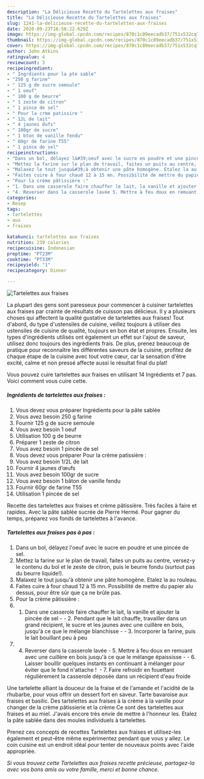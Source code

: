 ```yaml
---
description: "La Délicieuse Recette du Tartelettes aux fraises"
title: "La Délicieuse Recette du Tartelettes aux fraises"
slug: 1241-la-delicieuse-recette-du-tartelettes-aux-fraises
date: 2020-09-23T16:58:22.629Z
image: https://img-global.cpcdn.com/recipes/870c1c89eecadb37/751x532cq70/tartelettes-aux-fraises-photo-principale-de-la-recette.jpg
thumbnail: https://img-global.cpcdn.com/recipes/870c1c89eecadb37/751x532cq70/tartelettes-aux-fraises-photo-principale-de-la-recette.jpg
cover: https://img-global.cpcdn.com/recipes/870c1c89eecadb37/751x532cq70/tartelettes-aux-fraises-photo-principale-de-la-recette.jpg
author: John Atkins
ratingvalue: 4
reviewcount: 3
recipeingredient:
- " Ingrdients pour la pte sable"
- "250 g farine"
- " 125 g de sucre semoule"
- " 1 oeuf"
- " 100 g de beurre"
- " 1 zeste de citron"
- " 1 pince de sel"
- " Pour la crme patissire "
- " 12L de lait"
- " 4 jaunes dufs"
- " 100gr de sucre"
- " 1 bton de vanille fendu"
- " 60gr de farine T55"
- " 1 pince de sel"
recipeinstructions:
- "Dans un bol, délayez l&#39;oeuf avec le sucre en poudre et une pincée de sel."
- "Mettez la farine sur le plan de travail, faites un puits au centre, versez-y le contenu du bol et le zeste de citron, puis le beurre fondu (surtout pas du beurre liquide!)."
- "Malaxez le tout jusqu&#39;à obtenir une pâte homogène. Etalez la au rouleau."
- "Faites cuire à four chaud 12 à 15 mn. Possibilité de mettre du papier alu dessus, pour être sûr que ça ne brûle pas."
- "Pour la crème pâtissière :"
- "1. Dans une casserole faire chauffer le lait, la vanille et ajouter la pincée de sel   2. Pendant que le lait chauffe, travailler dans un grand récipient, le sucre et les jaunes avec une cuillère en bois, jusqu&#39;à ce que le mélange blanchisse   3. Incorporer la farine, puis le lait bouillant peu à peu"
- "4. Reverser dans la casserole lavée 5. Mettre à feu doux en remuant avec une cuillère en bois jusqu&#39;à ce que le mélange épaississe   6. Laisser bouillir quelques instants en continuant à mélanger pour éviter que le fond n&#39;attache !  7. Faire refroidir en fouettant régulièrement la casserole déposée dans un récipient d&#39;eau froide"
categories:
- Resep
tags:
- tartelettes
- aux
- fraises

katakunci: tartelettes aux fraises 
nutrition: 239 calories
recipecuisine: Indonesian
preptime: "PT23M"
cooktime: "PT33M"
recipeyield: "1"
recipecategory: Dinner

---
```



![Tartelettes aux fraises](https://img-global.cpcdn.com/recipes/870c1c89eecadb37/751x532cq70/tartelettes-aux-fraises-photo-principale-de-la-recette.jpg)

La plupart des gens sont paresseux pour commencer à cuisiner tartelettes aux fraises par crainte de résultats de cuisson pas délicieux. Il y a plusieurs choses qui affectent la qualité gustative de tartelettes aux fraises! Tout d'abord, du type d'ustensiles de cuisine, veillez toujours à utiliser des ustensiles de cuisine de qualité, toujours en bon état et propres. Ensuite, les types d'ingrédients utilisés ont également un effet sur l'ajout de saveur, utilisez donc toujours des ingrédients frais. De plus, prenez beaucoup de pratique pour reconnaître les différentes saveurs de la cuisine, profitez de chaque étape de la cuisine avec tout votre cœur, car la sensation d'être excité, calme et non pressé affecte aussi le résultat final du plat!

<!--inarticleads1-->

Vous pouvez cuire tartelettes aux fraises en utilisant 14 Ingrédients et 7 pas. Voici comment vous cuire cette.

##### Ingrédients de tartelettes aux fraises :

1. Vous devez vous préparer  Ingrédients pour la pâte sablée
1. Vous avez besoin 250 g farine
1. Fournir  125 g de sucre semoule
1. Vous avez besoin  1 oeuf
1. Utilisation  100 g de beurre
1. Préparer  1 zeste de citron
1. Vous avez besoin  1 pincée de sel
1. Vous devez vous préparer  Pour la crème patissière :
1. Vous avez besoin  1/2L de lait
1. Fournir  4 jaunes d’œufs
1. Vous avez besoin  100gr de sucre
1. Vous avez besoin  1 bâton de vanille fendu
1. Fournir  60gr de farine T55
1. Utilisation  1 pincée de sel


Recette des tartelettes aux fraises et crème pâtissière. Très faciles à faire et rapides. Avec la pâte sablée sucrée de Pierre Hermé. Pour gagner du temps, préparez vos fonds de tartelettes à l&#39;avance. 

<!--inarticleads2-->

##### Tartelettes aux fraises pas à pas :

1. Dans un bol, délayez l&#39;oeuf avec le sucre en poudre et une pincée de sel.
1. Mettez la farine sur le plan de travail, faites un puits au centre, versez-y le contenu du bol et le zeste de citron, puis le beurre fondu (surtout pas du beurre liquide!).
1. Malaxez le tout jusqu&#39;à obtenir une pâte homogène. Etalez la au rouleau.
1. Faites cuire à four chaud 12 à 15 mn. Possibilité de mettre du papier alu dessus, pour être sûr que ça ne brûle pas.
1. Pour la crème pâtissière :
1. 1. Dans une casserole faire chauffer le lait, la vanille et ajouter la pincée de sel  -  - 2. Pendant que le lait chauffe, travailler dans un grand récipient, le sucre et les jaunes avec une cuillère en bois, jusqu&#39;à ce que le mélange blanchisse  -  - 3. Incorporer la farine, puis le lait bouillant peu à peu
1. 4. Reverser dans la casserole lavée - 5. Mettre à feu doux en remuant avec une cuillère en bois jusqu&#39;à ce que le mélange épaississe  -  - 6. Laisser bouillir quelques instants en continuant à mélanger pour éviter que le fond n&#39;attache !  - 7. Faire refroidir en fouettant régulièrement la casserole déposée dans un récipient d&#39;eau froide


Une tartelette alliant la douceur de la fraise et de l&#39;amande et l&#39;acidité de la rhubarbe, pour vous offrir un dessert fort en saveur. Tarte bavaroise aux fraises et basilic. Des tartelettes aux fraises à la crème à la vanille pour changer de la crème pâtissierie et la crème Ce sont des tartelettes aux fraises et au miel. J&#39;avais encore très envie de mettre à l&#39;honneur les. Etalez la pâte sablée dans des moules individuels à tartelettes. 

<!--inarticleads1-->

<p>
Prenez ces concepts de recettes Tartelettes aux fraises et utilisez-les également et peut-être même expérimentez pendant que vous y allez. Le coin cuisine est un endroit idéal pour tenter de nouveaux points avec l'aide appropriée.
</p>

<p>
<i>Si vous trouvez cette Tartelettes aux fraises recette précieuse, partagez-la avec vos bons amis ou votre famille, merci et bonne chance.</i>
</p>
